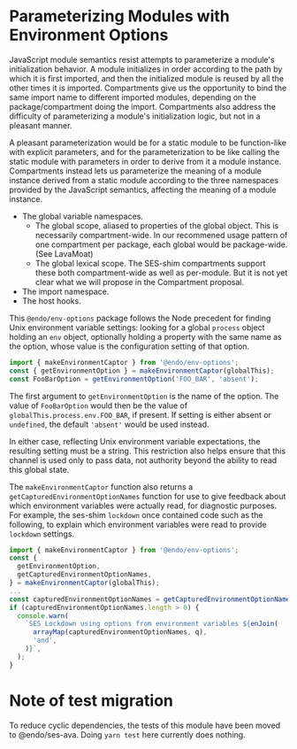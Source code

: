 # Parameterizing Modules with Environment Options

JavaScript module semantics resist attempts to parameterize a module's
initialization behavior. A module initializes in order according to
the path by which it is first imported, and then the initialized module
is reused by all the other times it is imported. Compartments give us
the opportunity to bind the same import name to different imported
modules, depending on the package/compartment doing the import. Compartments
also address the difficulty of parameterizing a module's initialization
logic, but not in a pleasant manner.

A pleasant parameterization would be for a static module to be function-like
with explicit parameters, and for the parameterization to be like
calling the static module with parameters in order to derive from it a
module instance. Compartments instead lets us parameterize the meaning
of a module instance derived from a static module according to the
three namespaces provided by the JavaScript semantics, affecting the
meaning of a module instance.
   * The global variable namespaces.
      * The global scope, aliased to properties of the global object.
        This is necessarily compartment-wide. In our
        recommened usage pattern of one compartment per package,
        each global would be package-wide. (See LavaMoat)
      * The global lexical scope. The SES-shim compartments support
        these both compartment-wide as well as per-module. But it is
        not yet clear what we will propose in the Compartment proposal.
   * The import namespace.
   * The host hooks.

This `@endo/env-options` package follows the Node precedent for
finding Unix environment variable settings: looking for a
global `process` object holding an `env` object,
optionally holding a property with the same name as the option,
whose value is the configuration setting of that option.

```js
import { makeEnvironmentCaptor } from '@endo/env-options';
const { getEnvironmentOption } = makeEnvironmentCaptor(globalThis);
const FooBarOption = getEnvironmentOption('FOO_BAR', 'absent');
```

The first argument to `getEnvironmentOption` is the name of the option.
The value of `FooBarOption` would then be the value of
`globalThis.process.env.FOO_BAR`, if present.
If setting is either absent or `undefined`, the default `'absent'`
would be used instead.

In either case, reflecting Unix environment variable expectations,
the resulting setting must be a string.
This restriction also helps ensure that this channel is used only to pass data,
not authority beyond the ability to read this global state.

The `makeEnvironmentCaptor` function also returns a
`getCapturedEnvironmentOptionNames` function for use to give feedback about
which environment variables were actually read, for diagnostic purposes.
For example, the
ses-shim `lockdown` once contained code such as the following, to explain which
environment variables were read to provide `lockdown` settings.

```js
import { makeEnvironmentCaptor } from '@endo/env-options';
const {
  getEnvironmentOption,
  getCapturedEnvironmentOptionNames,
} = makeEnvironmentCaptor(globalThis);
...
const capturedEnvironmentOptionNames = getCapturedEnvironmentOptionNames();
if (capturedEnvironmentOptionNames.length > 0) {
  console.warn(
    `SES Lockdown using options from environment variables ${enJoin(
      arrayMap(capturedEnvironmentOptionNames, q),
      'and',
    )}`,
  );
}
```

# Note of test migration

To reduce cyclic dependencies, the tests of this module have been moved to
@endo/ses-ava. Doing `yarn test` here currently does nothing.

